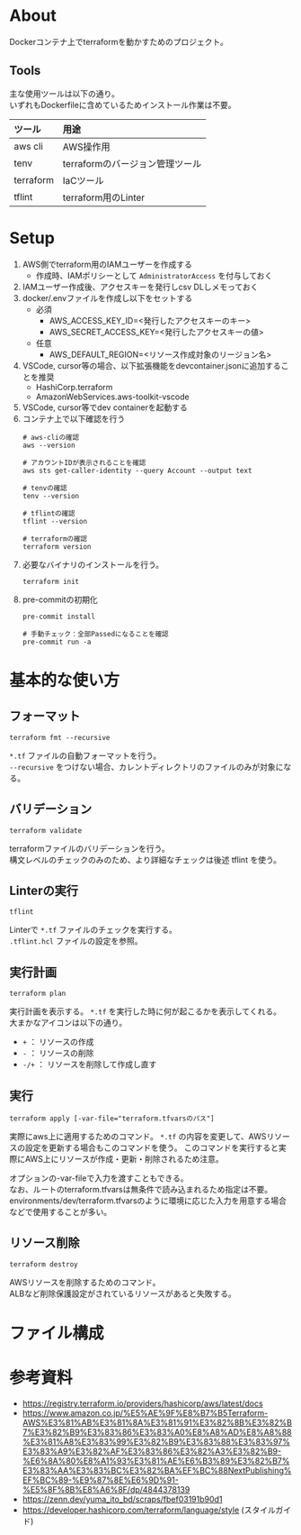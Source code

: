 # About
Dockerコンテナ上でterraformを動かすためのプロジェクト。

## Tools
主な使用ツールは以下の通り。  
いずれもDockerfileに含めているためインストール作業は不要。

ツール | 用途 
:--|:--
aws cli | AWS操作用
tenv | terraformのバージョン管理ツール
terraform | IaCツール
tflint | terraform用のLinter

# Setup
1. AWS側でterraform用のIAMユーザーを作成する
    - 作成時、IAMポリシーとして `AdministratorAccess` を付与しておく
1. IAMユーザー作成後、アクセスキーを発行しcsv DLしメモっておく
1. docker/.envファイルを作成し以下をセットする
    - 必須
      - AWS_ACCESS_KEY_ID=<発行したアクセスキーのキー>
      - AWS_SECRET_ACCESS_KEY=<発行したアクセスキーの値>
    - 任意
      - AWS_DEFAULT_REGION=<リソース作成対象のリージョン名>
1. VSCode, cursor等の場合、以下拡張機能をdevcontainer.jsonに追加することを推奨
    - HashiCorp.terraform
    - AmazonWebServices.aws-toolkit-vscode
1. VSCode, cursor等でdev containerを起動する
1. コンテナ上で以下確認を行う
    ```shell
    # aws-cliの確認
    aws --version

    # アカウントIDが表示されることを確認
    aws sts get-caller-identity --query Account --output text

    # tenvの確認
    tenv --version

    # tflintの確認
    tflint --version

    # terraformの確認
    terraform version
    ```
1. 必要なバイナリのインストールを行う。
    ```shell
    terraform init
    ```
1. pre-commitの初期化
    ```shell
    pre-commit install

    # 手動チェック：全部Passedになることを確認
    pre-commit run -a
    ```

# 基本的な使い方
## フォーマット
```shell
terraform fmt --recursive
```
`*.tf` ファイルの自動フォーマットを行う。  
`--recursive` をつけない場合、カレントディレクトリのファイルのみが対象になる。

## バリデーション
```shell
terraform validate
```
terraformファイルのバリデーションを行う。  
構文レベルのチェックのみのため、より詳細なチェックは後述 tflint を使う。

## Linterの実行
```shell
tflint
```
Linterで `*.tf` ファイルのチェックを実行する。  
`.tflint.hcl` ファイルの設定を参照。

## 実行計画
```shell
terraform plan
```
実行計画を表示する。 `*.tf` を実行した時に何が起こるかを表示してくれる。  
大まかなアイコンは以下の通り。
- `+` ： リソースの作成
- `-` ： リソースの削除
- `-/+` ： リソースを削除して作成し直す

## 実行
```shell
terraform apply [-var-file="terraform.tfvarsのパス"]
```
実際にaws上に適用するためのコマンド。
`*.tf` の内容を変更して、AWSリソースの設定を更新する場合もこのコマンドを使う。
このコマンドを実行すると実際にAWS上にリソースが作成・更新・削除されるため注意。

オプションの-var-fileで入力を渡すこともできる。  
なお、ルートのterraform.tfvarsは無条件で読み込まれるため指定は不要。
environments/dev/terraform.tfvarsのように環境に応じた入力を用意する場合などで使用することが多い。

## リソース削除
```shell
terraform destroy
```
AWSリソースを削除するためのコマンド。  
ALBなど削除保護設定がされているリソースがあると失敗する。

# ファイル構成



# 参考資料
- https://registry.terraform.io/providers/hashicorp/aws/latest/docs
- https://www.amazon.co.jp/%E5%AE%9F%E8%B7%B5Terraform-AWS%E3%81%AB%E3%81%8A%E3%81%91%E3%82%8B%E3%82%B7%E3%82%B9%E3%83%86%E3%83%A0%E8%A8%AD%E8%A8%88%E3%81%A8%E3%83%99%E3%82%B9%E3%83%88%E3%83%97%E3%83%A9%E3%82%AF%E3%83%86%E3%82%A3%E3%82%B9-%E6%8A%80%E8%A1%93%E3%81%AE%E6%B3%89%E3%82%B7%E3%83%AA%E3%83%BC%E3%82%BA%EF%BC%88NextPublishing%EF%BC%89-%E9%87%8E%E6%9D%91-%E5%8F%8B%E8%A6%8F/dp/4844378139
- https://zenn.dev/yuma_ito_bd/scraps/fbef03191b90d1
- https://developer.hashicorp.com/terraform/language/style (スタイルガイド)
